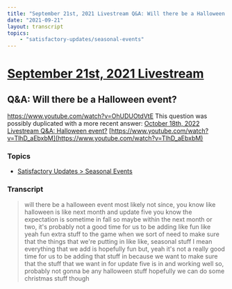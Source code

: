 ```yaml
---
title: "September 21st, 2021 Livestream Q&A: Will there be a Halloween event?"
date: "2021-09-21"
layout: transcript
topics:
    - "satisfactory-updates/seasonal-events"
---
```

# [September 21st, 2021 Livestream](../2021-09-21.md)
## Q&A: Will there be a Halloween event?
https://www.youtube.com/watch?v=OhUDUOtdVtE
This question was possibly duplicated with a more recent answer: [October 18th, 2022 Livestream Q&A: Halloween event?](./yt-TlhD_aEbxbM.md) [https://www.youtube.com/watch?v=TlhD_aEbxbM](https://www.youtube.com/watch?v=TlhD_aEbxbM)


### Topics
* [Satisfactory Updates > Seasonal Events](../topics/satisfactory-updates/seasonal-events.md)

### Transcript

> will there be a halloween event most likely not since, you know like halloween is like next month and update five you know the expectation is sometime in fall so maybe within the next month or two, it's probably not a good time for us to be adding like fun like yeah fun extra stuff to the game when we sort of need to make sure that the things that we're putting in like like, seasonal stuff I mean everything that we add is hopefully fun but, yeah it's not a really good time for us to be adding that stuff in because we want to make sure that the stuff that we want in for update five is in and working well so, probably not gonna be any halloween stuff hopefully we can do some christmas stuff though
